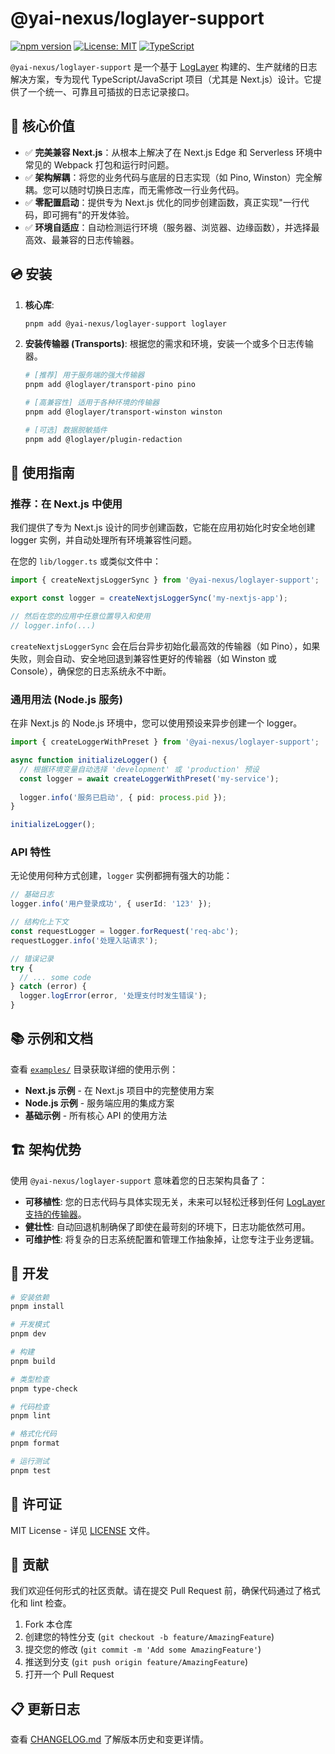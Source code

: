 # @yai-nexus/loglayer-support

[![npm version](https://badge.fury.io/js/@yai-nexus%2Floglayer-support.svg)](https://badge.fury.io/js/@yai-nexus%2Floglayer-support)
[![License: MIT](https://img.shields.io/badge/License-MIT-yellow.svg)](https://opensource.org/licenses/MIT)
[![TypeScript](https://img.shields.io/badge/TypeScript-Ready-blue.svg)](https://www.typescriptlang.org/)

`@yai-nexus/loglayer-support` 是一个基于 [LogLayer](https://loglayer.dev) 构建的、生产就绪的日志解决方案，专为现代 TypeScript/JavaScript 项目（尤其是 Next.js）设计。它提供了一个统一、可靠且可插拔的日志记录接口。

## 🌟 核心价值

- ✅ **完美兼容 Next.js**：从根本上解决了在 Next.js Edge 和 Serverless 环境中常见的 Webpack 打包和运行时问题。
- ✅ **架构解耦**：将您的业务代码与底层的日志实现（如 Pino, Winston）完全解耦。您可以随时切换日志库，而无需修改一行业务代码。
- ✅ **零配置启动**：提供专为 Next.js 优化的同步创建函数，真正实现"一行代码，即可拥有"的开发体验。
- ✅ **环境自适应**：自动检测运行环境（服务器、浏览器、边缘函数），并选择最高效、最兼容的日志传输器。

## 💿 安装

1.  **核心库**:
    ```bash
    pnpm add @yai-nexus/loglayer-support loglayer
    ```

2.  **安装传输器 (Transports)**:
    根据您的需求和环境，安装一个或多个日志传输器。
    ```bash
    # [推荐] 用于服务端的强大传输器
    pnpm add @loglayer/transport-pino pino

    # [高兼容性] 适用于各种环境的传输器
    pnpm add @loglayer/transport-winston winston
    
    # [可选] 数据脱敏插件
    pnpm add @loglayer/plugin-redaction
    ```

## 🚀 使用指南

### 推荐：在 Next.js 中使用

我们提供了专为 Next.js 设计的同步创建函数，它能在应用初始化时安全地创建 logger 实例，并自动处理所有环境兼容性问题。

在您的 `lib/logger.ts` 或类似文件中：
```typescript
import { createNextjsLoggerSync } from '@yai-nexus/loglayer-support';

export const logger = createNextjsLoggerSync('my-nextjs-app');

// 然后在您的应用中任意位置导入和使用
// logger.info(...)
```
`createNextjsLoggerSync` 会在后台异步初始化最高效的传输器（如 Pino），如果失败，则会自动、安全地回退到兼容性更好的传输器（如 Winston 或 Console），确保您的日志系统永不中断。

### 通用用法 (Node.js 服务)

在非 Next.js 的 Node.js 环境中，您可以使用预设来异步创建一个 logger。

```typescript
import { createLoggerWithPreset } from '@yai-nexus/loglayer-support';

async function initializeLogger() {
  // 根据环境变量自动选择 'development' 或 'production' 预设
  const logger = await createLoggerWithPreset('my-service');
  
  logger.info('服务已启动', { pid: process.pid });
}

initializeLogger();
```

### API 特性

无论使用何种方式创建，`logger` 实例都拥有强大的功能：

```typescript
// 基础日志
logger.info('用户登录成功', { userId: '123' });

// 结构化上下文
const requestLogger = logger.forRequest('req-abc');
requestLogger.info('处理入站请求');

// 错误记录
try {
  // ... some code
} catch (error) {
  logger.logError(error, '处理支付时发生错误');
}
```

## 📚 示例和文档

查看 [`examples/`](./examples/) 目录获取详细的使用示例：

- **Next.js 示例** - 在 Next.js 项目中的完整使用方案
- **Node.js 示例** - 服务端应用的集成方案
- **基础示例** - 所有核心 API 的使用方法

## 🏗️ 架构优势

使用 `@yai-nexus/loglayer-support` 意味着您的日志架构具备了：

- **可移植性**: 您的日志代码与具体实现无关，未来可以轻松迁移到任何 [LogLayer 支持的传输器](https://loglayer.dev/docs/transports)。
- **健壮性**: 自动回退机制确保了即使在最苛刻的环境下，日志功能依然可用。
- **可维护性**: 将复杂的日志系统配置和管理工作抽象掉，让您专注于业务逻辑。

## 🔧 开发

```bash
# 安装依赖
pnpm install

# 开发模式
pnpm dev

# 构建
pnpm build

# 类型检查
pnpm type-check

# 代码检查
pnpm lint

# 格式化代码
pnpm format

# 运行测试
pnpm test
```

## 📄 许可证

MIT License - 详见 [LICENSE](./LICENSE) 文件。

## 🤝 贡献

我们欢迎任何形式的社区贡献。请在提交 Pull Request 前，确保代码通过了格式化和 lint 检查。

1. Fork 本仓库
2. 创建您的特性分支 (`git checkout -b feature/AmazingFeature`)
3. 提交您的修改 (`git commit -m 'Add some AmazingFeature'`)
4. 推送到分支 (`git push origin feature/AmazingFeature`)
5. 打开一个 Pull Request

## 📋 更新日志

查看 [CHANGELOG.md](./CHANGELOG.md) 了解版本历史和变更详情。